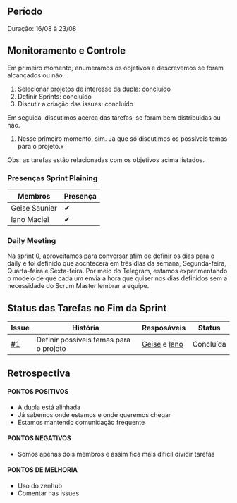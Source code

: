 ## Período
Duração: 16/08 à 23/08

## Monitoramento e Controle

Em primeiro momento, enumeramos os objetivos e descrevemos se foram alcançados ou não.
1. Selecionar projetos de interesse da dupla: concluído
2. Definir Sprints: concluído
3. Discutir a criação das issues: concluído

Em seguida, discutimos acerca das tarefas, se foram bem distribuidas ou não.
1. Nesse primeiro momento, sim. Já que só discutimos os possíveis temas para o projeto.x

Obs: as tarefas estão relacionadas com os objetivos acima listados.


### Presenças Sprint Plaining
| Membros  |  Presença  |
| ------------------- | ------------------- |
|  Geise Saunier |   ✔  |
|  Iano Maciel |  ✔  |


### Daily Meeting
Na sprint 0, aproveitamos para conversar afim de definir os dias para o daily e foi definido que aocntecerá em três dias da semana, Segunda-feira, Quarta-feira e Sexta-feira. Por meio do Telegram, estamos experimentando o modelo de que cada um envia a hora que quiser nos dias definidos sem a necessidade do Scrum Master lembrar a equipe.

## Status das Tarefas no Fim da Sprint
| **Issue** | **História** | **Resposáveis** | **Status** |
|--|--|--|--|
|  [#1](https://github.com/GeiseSaunier/Autizando/issues/1) | Definir possíveis temas para o projeto | [Geise](https://github.com/GeiseSaunier) e [Iano](https://github.com/IanoMaciel) |  Concluída |


## Retrospectiva

#### PONTOS POSITIVOS
- A dupla está alinhada
- Já sabemos onde estamos e onde queremos chegar
- Estamos mantendo comunicação frequente

#### PONTOS NEGATIVOS
- Somos apenas dois membros e assim fica mais difícil dividir tarefas

#### PONTOS DE MELHORIA
- Uso do zenhub
- Comentar nas issues

